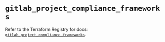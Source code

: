 # `gitlab_project_compliance_frameworks`

Refer to the Terraform Registry for docs: [`gitlab_project_compliance_frameworks`](https://registry.terraform.io/providers/gitlabhq/gitlab/17.11.0/docs/resources/project_compliance_frameworks).
